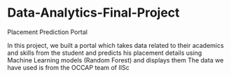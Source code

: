 # Data-Analytics-Final-Project
Placement Prediction Portal


In this project, we built a portal which takes data related to their academics and skills from the student and predicts his placement details using Machine Learning models (Random Forest) and displays them
The data we have used is from the OCCAP team of IISc
